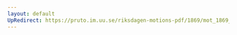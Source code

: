 ```yaml
---
layout: default
UpRedirect: https://pruto.im.uu.se/riksdagen-motions-pdf/1869/mot_1869__ak__342/mot_1869__ak__342-003.pdf
---
```

